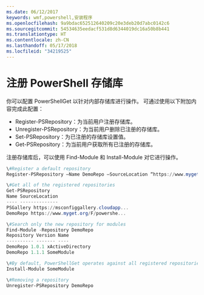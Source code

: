 ```yaml
---
ms.date: 06/12/2017
keywords: wmf,powershell,安装程序
ms.openlocfilehash: 9a9bdac652512640209c20e3deb20d7abc0142c6
ms.sourcegitcommit: 54534635eedacf531d8d6344019dc16a50b8b441
ms.translationtype: HT
ms.contentlocale: zh-CN
ms.lasthandoff: 05/17/2018
ms.locfileid: "34219525"
---
```

# <a name="register-a-powershell-repository"></a>注册 PowerShell 存储库
你可以配置 PowerShellGet 以针对内部存储库进行操作。 可通过使用以下附加内容完成此配置：
- Register-PSRepository：为当前用户注册存储库。
- Unregister-PSRepository：为当前用户删除已注册的存储库。
- Set-PSRepository：为已注册的存储库设置值。
- Get-PSRepository：为当前用户获取所有已注册的存储库。

注册存储库后，可以使用 Find-Module 和 Install-Module 对它进行操作。

```powershell
\#Register a default repository
Register-PSRepository –Name DemoRepo –SourceLocation “https://www.myget.org/F/powershellgetdemo/api/v2” –PublishLocation “<https://www.myget.org/F/powershellgetdemo/api/v2>/package” –InstallationPolicy –Trusted

\#Get all of the registered repositories
Get-PSRepository
Name SourceLocation
---- --------------
PSGallery https://msconfiggallery.cloudapp...
DemoRepo https://www.myget.org/F/powershe...

\#Search only the new repository for modules
Find-Module -Repository DemoRepo
Repository Version Name
---------- ------- ----
DemoRepo 1.0.1 xActiveDirectory
DemoRepo 1.1.1 SomeModule

\#By default, PowerShellGet operates against all registered repositories when none is specified. In this example, the “SomeModule” module is installed from the DemoRepo.
Install-Module SomeModule

\#Removing a repository
Unregister-PSRepository DemoRepo
```
